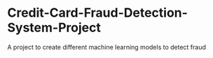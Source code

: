 # Credit-Card-Fraud-Detection-System-Project
 A project to create different machine learning models to detect fraud
